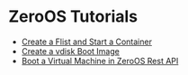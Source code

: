 # ZeroOS Tutorials

* [Create a Flist and Start a Container](Create_a_Flist_and_Start_a_Container.md)
* [Create a vdisk Boot Image](Create_a_vdisk_Boot_Image.md)
* [Boot a Virtual Machine in ZeroOS Rest API](Boot_VM_in_ZeroOS_Resource_Pool.md)
